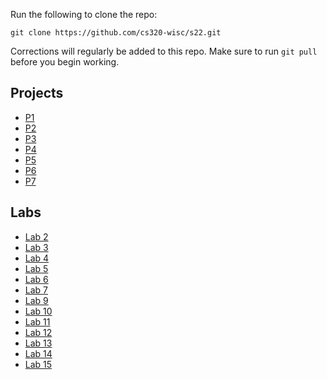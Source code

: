Run the following to clone the repo:

`git clone https://github.com/cs320-wisc/s22.git`

Corrections will regularly be added to this repo. Make sure to run `git pull` before you begin working.

## Projects

- [P1](./p1)
- [P2](./p2)
- [P3](./p3)
- [P4](./p4)
- [P5](./p5)
- [P6](./p6)
- [P7](./p7)

## Labs

- [Lab 2](./labs/lab2.md)
- [Lab 3](./labs/lab3.md)
- [Lab 4](./labs/lab4.md)
- [Lab 5](./labs/lab5.md)
- [Lab 6](./labs/lab6.md)
- [Lab 7](./labs/lab7.md)
- [Lab 9](./labs/lab9.md)
- [Lab 10](./labs/lab10.md)
- [Lab 11](./labs/lab11.md)
- [Lab 12](./labs/lab12.md)
- [Lab 13](./labs/lab13.md)
- [Lab 14](./labs/lab14.md)
- [Lab 15](./labs/lab15.md)
